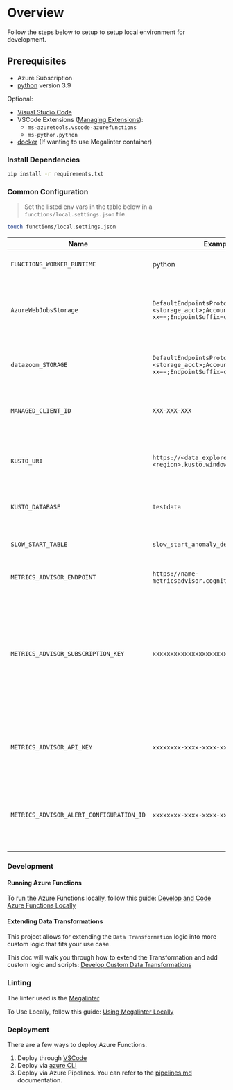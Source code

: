# Overview

Follow the steps below to setup to setup local environment for development.

## Prerequisites

- Azure Subscription
- [python](https://www.python.org/downloads/release/python-3913/) version 3.9

Optional:

- [Visual Studio Code](https://code.visualstudio.com/download)
- VSCode Extensions ([Managing Extensions](https://code.visualstudio.com/docs/editor/extension-marketplace)):
  - `ms-azuretools.vscode-azurefunctions`
  - `ms-python.python`
- [docker](https://docs.docker.com/get-docker/) (If wanting to use Megalinter container)

### Install Dependencies

```bash
pip install -r requirements.txt
```

### Common Configuration

> Set the listed env vars in the table below in a `functions/local.settings.json` file.

```bash
touch functions/local.settings.json
```

| Name                                     | Example Value                                                                                                     | Description                                                                                                                             |
| ---------------------------------------- | ----------------------------------------------------------------------------------------------------------------- | --------------------------------------------------------------------------------------------------------------------------------------- |
| `FUNCTIONS_WORKER_RUNTIME`               | python                                                                                                            | The Runtime of the Azure Functions                                                                                                      |
| `AzureWebJobsStorage`                    | `DefaultEndpointsProtocol=https;AccountName=<storage_acct>;AccountKey=xx-xx-xx==;EndpointSuffix=core.windows.net` | Storage Account connection string for Azure Web Jobs used by Functions                                                                  |
| `datazoom_STORAGE`                       | `DefaultEndpointsProtocol=https;AccountName=<storage_acct>;AccountKey=xx-xx-xx==;EndpointSuffix=core.windows.net` | Storage Account connection string for Input blobs                                                                                       |
| `MANAGED_CLIENT_ID`                      | `XXX-XXX-XXX`                                                                                                     | Azure Managed Service Identity Client ID                                                                                                |
| `KUSTO_URI`                              | `https://<data_explorer_resource_name>.<region>.kusto.windows.net"`                                               | Azure Data Explorer Kusto Cluster Resource URI.                                                                                        |
| `KUSTO_DATABASE`                         | `testdata`                                                                                                        | The name of the targeted Kusto Database                                                                                                 |
| `SLOW_START_TABLE`                       | `slow_start_anomaly_detection`                                                                                    | Slow Start Anomaly Detection Table                                                                                                      |
| `METRICS_ADVISOR_ENDPOINT`               | `https://name-metricsadvisor.cognitiveservices.azure.com/`                                                        | Metrics Advisor Endpoint                                                                                                               |
| `METRICS_ADVISOR_SUBSCRIPTION_KEY`       | `xxxxxxxxxxxxxxxxxxxxxxxxxxxxxxxx`                                                                                | The subscription key to your Metrics Advisor. Can be found in Keys and Endpoint section of metrics advisor resource in the Azure portal |
| `METRICS_ADVISOR_API_KEY`                | `xxxxxxxx-xxxx-xxxx-xxxx-xxxxxxxxxxxx`                                                                            | Metrics Advisor API Key. Can be found in Azure Metics Advisor Workspace                                                                |
| `METRICS_ADVISOR_ALERT_CONFIGURATION_ID` | `xxxxxxxx-xxxx-xxxx-xxxx-xxxxxxxxxxxx`                                                                            | Metrics Advisor configuration ID. Can be found in Azure Metics Advisor Workspace                                                       |

### Development

#### Running Azure Functions

To run the Azure Functions locally, follow this guide: [Develop and Code Azure Functions Locally](https://docs.microsoft.com/en-us/azure/azure-functions/functions-develop-local)

#### Extending Data Transformations

This project allows for extending the `Data Transformation` logic into more custom logic that fits your use case.

This doc will walk you through how to extend the Transformation and add custom logic and scripts: [Develop Custom Data Transformations](./4_extending_transformation_logic.md)

### Linting

The linter used is the [Megalinter](https://oxsecurity.github.io/megalinter/latest/)

To Use Locally, follow this guide: [Using Megalinter Locally](https://oxsecurity.github.io/megalinter/latest/mega-linter-runner/)

### Deployment

There are a few ways to deploy Azure Functions.

1. Deploy through [VSCode](https://docs.microsoft.com/en-us/azure/azure-functions/functions-reference-python?tabs=asgi%2Capplication-level#publishing-to-azure)
2. Deploy via [azure CLI](https://docs.microsoft.com/en-us/azure/azure-functions/create-first-function-cli-python?tabs=azure-cli%2Cbash%2Cbrowser#create-supporting-azure-resources-for-your-function)
3. Deploy via Azure Pipelines. You can refer to the [pipelines.md](./3_pipelines.md) documentation.
